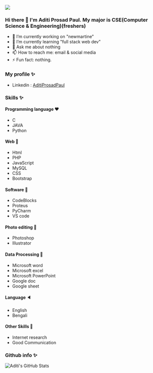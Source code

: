 ![](https://komarev.com/ghpvc/?username=Aditiprosad&color=brightgreen)

### Hi there 👋 I'm Aditi Prosad Paul. My major is CSE(Computer Science & Engineering)(freshers)

- 🔭 I’m currently working on "newmartine" 
- 🌱 I’m currently learning "full stack web dev"
- 💬 Ask me about nothing
- 📫 How to reach me: email & social media
- ⚡ Fun fact: nothing.

### My profile ✨
- Linkedin : [AditiProsadPaul](https://www.linkedin.com/in/aditi-prosad/)

### Skills ✨

#### Programming language ♥️
- C
- JAVA
- Python

#### Web 📄
- Html
- PHP
- JavaScript
- MySQL
- CSS
- Bootstrap

#### Software 🌇
- CodeBlocks
- Proteus
- PyCharm
- VS code

#### Photo editing 🌈
- Photoshop
- Illustrator

#### Data Processing 🔨
- Microsoft word
- Microsoft excel
- Microsoft PowerPoint
- Google doc
- Google sheet

#### Language 🔈
- English
- Bengali

#### Other Skills 🌂
- Internet research
- Good Communication


### Github info ✨
<img align="center" alt="Aditi's GitHub Stats" src="https://github-readme-stats.vercel.app/api?username=Aditiprosad&show_icons=true&hide_border=true">
